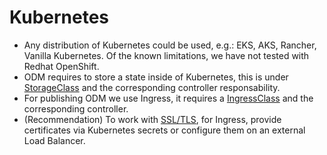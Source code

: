 # Kubernetes

- Any distribution of Kubernetes could be used, e.g.: EKS, AKS, Rancher, Vanilla Kubernetes. Of the known limitations, we have not tested with Redhat OpenShift.
- ODM requires to store a state inside of Kubernetes, this is under [StorageClass](https://kubernetes.io/docs/concepts/storage/storage-classes/) and the corresponding controller responsability.
- For publishing ODM we use Ingress, it requires a [IngressClass](https://kubernetes.io/docs/concepts/services-networking/ingress/) and the corresponding controller.
- (Recommendation) To work with [SSL/TLS](https://kubernetes.io/docs/concepts/services-networking/ingress/#tls), for Ingress, provide certificates via Kubernetes secrets or configure them on an external Load Balancer.
